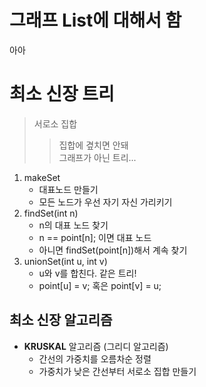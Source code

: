 # 그래프 List에 대해서 함

아아

# 최소 신장 트리
> 서로소 집합  
>> 집합에 곂치면 안돼  
그래프가 아닌 트리...

1. makeSet
    - 대표노드 만들기  
    - 모든 노드가 우선 자기 자신 가리키기
2. findSet(int n)
    - n의 대표 노드 찾기  
    - n == point[n]; 이면 대표 노드
    - 아니면 findSet(point[n])해서 계속 찾기
3. unionSet(int u, int v)
    - u와 v를 합친다. 같은 트리!
    - point[u] = v; 혹은 point[v] = u;

## 최소 신장 알고리즘
- **KRUSKAL** 알고리즘 (그리디 알고리즘)
    - 간선의 가중치를 오름차순 정렬
    - 가중치가 낮은 간선부터 서로소 집합 만들기
































